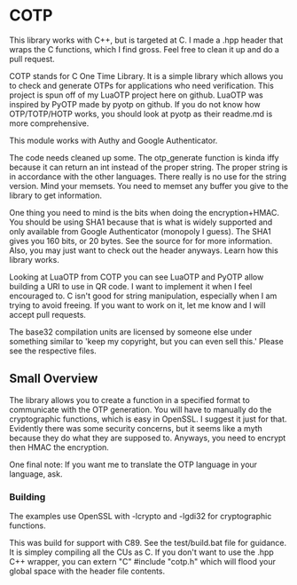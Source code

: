 # COTP

This library works with C++, but is targeted at C. I made a .hpp header that wraps the C functions, which I find gross. Feel free to clean it up and do a pull request.

COTP stands for C One Time Library. It is a simple library which allows you to check and generate OTPs for applications who need verification. This project is spun off of my LuaOTP project here on github. LuaOTP was inspired by PyOTP made by pyotp on github. If you do not know how OTP/TOTP/HOTP works, you should look at pyotp as their readme.md is more comprehensive.

This module works with Authy and Google Authenticator.

The code needs cleaned up some. The otp_generate function is kinda iffy because it can return an int instead of the proper string. The proper string is in accordance with the other languages. There really is no use for the string version. Mind your memsets. You need to memset any buffer you give to the library to get information.

One thing you need to mind is the bits when doing the encryption+HMAC. You should be using SHA1 because that is what is widely supported and only available from Google Authenticator (monopoly I guess). The SHA1 gives you 160 bits, or 20 bytes. See the source for for more information. Also, you may just want to check out the header anyways. Learn how this library works.

Looking at LuaOTP from COTP you can see LuaOTP and PyOTP allow building a URI to use in QR code. I want to implement it when I feel encouraged to. C isn't good for string manipulation, especially when I am trying to avoid freeing. If you want to work on it, let me know and I will accept pull requests.

The base32 compilation units are licensed by someone else under something similar to 'keep my copyright, but you can even sell this.' Please see the respective files.

## Small Overview

The library allows you to create a function in a specified format to communicate with the OTP generation. You will have to manually do the cryptographic functions, which is easy in OpenSSL. I suggest it just for that. Evidently there was some security concerns, but it seems like a myth because they do what they are supposed to. Anyways, you need to encrypt then HMAC the encryption.

One final note: If you want me to translate the OTP language in your language, ask.

### Building

The examples use OpenSSL with -lcrypto and -lgdi32 for cryptographic functions.

This was build for support with C89. See the test/build.bat file for guidance. It is simpley compiling all the CUs as C. If you don't want to use the .hpp C++ wrapper, you can extern "C" #include "cotp.h" which will flood your global space with the header file contents.
